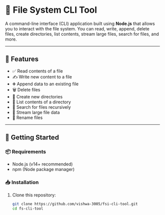 # 📁 File System CLI Tool

A command-line interface (CLI) application built using **Node.js** that allows you to interact with the file system. You can read, write, append, delete files, create directories, list contents, stream large files, search for files, and more.

---

## 📌 Features

- ✅ Read contents of a file
- ✍️ Write new content to a file
- ➕ Append data to an existing file
- 🗑️ Delete files
- 📁 Create new directories
- 📂 List contents of a directory
- 🔎 Search for files recursively
- 🌊 Stream large file data
- 📝 Rename files

---

## 🚀 Getting Started

### 📦 Requirements
- Node.js (v14+ recommended)
- npm (Node package manager)

### 📥 Installation

1. Clone this repository:

   ```bash
   git clone https://github.com/vishwa-3005/fsi-cli-tool.git
   cd fs-cli-tool

